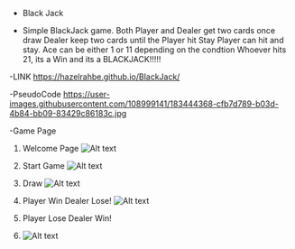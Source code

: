 - Black Jack

- Simple BlackJack game.
Both Player and Dealer get two cards once draw
Dealer keep two cards until the Player hit Stay
Player can hit and stay.
Ace can be either 1 or 11 depending on the condtion
Whoever hits 21, its a Win and its a BLACKJACK!!!!!


-LINK
https://hazelrahbe.github.io/BlackJack/

-PseudoCode
https://user-images.githubusercontent.com/108999141/183444368-cfb7d789-b03d-4b84-bb09-83429c86183c.jpg

-Game Page

1) Welcome Page
![Alt text](https://i.imgur.com/uB8CqdF.jpeg)

2) Start Game
![Alt text](https://i.imgur.com/DKAepX1.jpeg)

3) Draw
![Alt text](https://i.imgur.com/2S42O5Q.jpeg)

4) Player Win Dealer Lose!
![Alt text](https://i.imgur.com/2udpfzv.png)

5) Player Lose Dealer Win!
6) ![Alt text](https://i.imgur.com/ykfPvTz.jpg)
